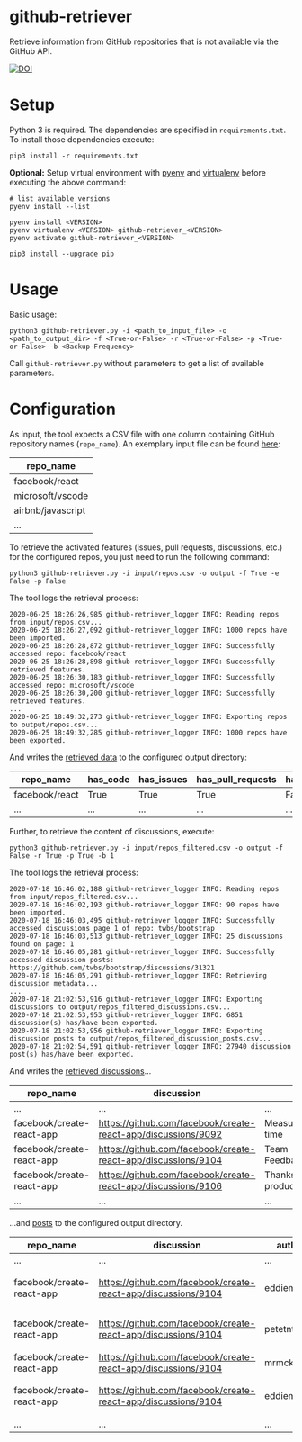 # github-retriever

Retrieve information from GitHub repositories that is not available via the GitHub API.

[![DOI](https://zenodo.org/badge/274931763.svg)](https://zenodo.org/badge/latestdoi/274931763)

# Setup

Python 3 is required. The dependencies are specified in `requirements.txt`.
To install those dependencies execute:

    pip3 install -r requirements.txt

**Optional:** Setup virtual environment with [pyenv](https://github.com/pyenv/pyenv) 
and [virtualenv](https://github.com/pyenv/pyenv-virtualenv) before executing the above command:
    
    # list available versions
    pyenv install --list

    pyenv install <VERSION>
    pyenv virtualenv <VERSION> github-retriever_<VERSION>
    pyenv activate github-retriever_<VERSION>
    
    pip3 install --upgrade pip

# Usage

Basic usage:

    python3 github-retriever.py -i <path_to_input_file> -o <path_to_output_dir> -f <True-or-False> -r <True-or-False> -p <True-or-False> -b <Backup-Frequency>

Call `github-retriever.py` without parameters to get a list of available parameters.

# Configuration

As input, the tool expects a CSV file with one column containing GitHub repository names (`repo_name`).
An exemplary input file can be found [here](input/repos.csv):

| repo_name |
|-------|
| facebook/react  |
| microsoft/vscode  |
| airbnb/javascript  |
| ...   |


To retrieve the activated features (issues, pull requests, discussions, etc.) for the configured repos, you just need to run the following command:

    python3 github-retriever.py -i input/repos.csv -o output -f True -e False -p False

The tool logs the retrieval process:

    2020-06-25 18:26:26,985 github-retriever_logger INFO: Reading repos from input/repos.csv...
    2020-06-25 18:26:27,092 github-retriever_logger INFO: 1000 repos have been imported.
    2020-06-25 18:26:28,872 github-retriever_logger INFO: Successfully accessed repo: facebook/react
    2020-06-25 18:26:28,898 github-retriever_logger INFO: Successfully retrieved features.
    2020-06-25 18:26:30,183 github-retriever_logger INFO: Successfully accessed repo: microsoft/vscode
    2020-06-25 18:26:30,200 github-retriever_logger INFO: Successfully retrieved features.
    ...
    2020-06-25 18:49:32,273 github-retriever_logger INFO: Exporting repos to output/repos.csv...
    2020-06-25 18:49:32,285 github-retriever_logger INFO: 1000 repos have been exported.

And writes the [retrieved data](output/repos.csv) to the configured output directory:

| repo_name | has_code | has_issues | has_pull_requests | has_discussions | has_actions | has_projects | has_wiki | has_security | has_insights |
|------|------|--------|---------------|-------------|---------|----------|------|----------|----------|
| facebook/react | True | True | True | False | True | True | True | True | True |
| ... | ... | ... | ... | ... | ... | ... | ... | ... | ... |

Further, to retrieve the content of discussions, execute:

    python3 github-retriever.py -i input/repos_filtered.csv -o output -f False -r True -p True -b 1

The tool logs the retrieval process:

    2020-07-18 16:46:02,188 github-retriever_logger INFO: Reading repos from input/repos_filtered.csv...
    2020-07-18 16:46:02,193 github-retriever_logger INFO: 90 repos have been imported.
    2020-07-18 16:46:03,495 github-retriever_logger INFO: Successfully accessed discussions page 1 of repo: twbs/bootstrap
    2020-07-18 16:46:03,513 github-retriever_logger INFO: 25 discussions found on page: 1
    2020-07-18 16:46:05,281 github-retriever_logger INFO: Successfully accessed discussion posts: https://github.com/twbs/bootstrap/discussions/31321
    2020-07-18 16:46:05,291 github-retriever_logger INFO: Retrieving discussion metadata...
    ...
    2020-07-18 21:02:53,916 github-retriever_logger INFO: Exporting discussions to output/repos_filtered_discussions.csv...
    2020-07-18 21:02:53,953 github-retriever_logger INFO: 6851 discussion(s) has/have been exported.
    2020-07-18 21:02:53,956 github-retriever_logger INFO: Exporting discussion posts to output/repos_filtered_discussion_posts.csv...
    2020-07-18 21:02:54,591 github-retriever_logger INFO: 27940 discussion post(s) has/have been exported.

And writes the [retrieved discussions](output/repos_filtered_discussions_example.csv)...

| repo_name | discussion | title | number | state | author | timestamp | emoji | category | converted_from_issue |
| --- | ---  | ---  | ---  | ---  | ---  | ---  | ---  | ---  | ---  |
| ... | ...  | ...  | ...  | ...  | ...  | ...  | ...  | ...  | ...  |
facebook/create-react-app|https://github.com/facebook/create-react-app/discussions/9092|Measurement of build time|9092|Unanswered|baeharam|2020-05-30T03:53:02Z|🙏|Help|True|
facebook/create-react-app|https://github.com/facebook/create-react-app/discussions/9104|Team Feedback/Transparency|9104|Unanswered|eddiemonge|2020-06-03T18:41:10Z|#️⃣|General|False|
facebook/create-react-app|https://github.com/facebook/create-react-app/discussions/9106|Thanks for the productivity!!|9106|Answered|kentcdodds|2020-06-04T03:44:17Z|💖|Thanks|False|
| ... | ...  | ...  | ...  | ...  | ...  | ...  | ...  | ...  | ...  |

...and [posts](output/repos_filtered_discussions_posts_example.csv) to the configured output directory.

| repo_name | discussion | author | timestamp | reactions | is_part_of_selected_answer | content |
| --- | ---  | ---  | ---  | ---  | ---  | ---  |
| ... | ...  | ...  | ...  | ...  | ...  | ...  |
facebook/create-react-app|https://github.com/facebook/create-react-app/discussions/9104|eddiemonge|2020-06-03T18:41:10Z|[['👍', '👀'], [5, 1]]|False|&lt;p&gt;From the community perspective,...|
facebook/create-react-app|https://github.com/facebook/create-react-app/discussions/9104|petetnt|2020-06-05T08:48:51Z|[['👍', '❤️'], [5, 1]]|False|&ltp&gtHi &lta class="user-mention"...|
facebook/create-react-app|https://github.com/facebook/create-react-app/discussions/9104|mrmckeb|2020-06-05T13:22:56Z|[['❤️'], [2]]|False|&ltp&gtI must say that I do a lot less than...|
facebook/create-react-app|https://github.com/facebook/create-react-app/discussions/9104|eddiemonge|2020-06-12T16:29:23Z|[['👍', '❤️'], [4, 3]]|False|&lth3&gtFeedback&lt/h3&gt...|
| ... | ...  | ...  | ...  | ...  | ...  | ...  |
